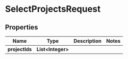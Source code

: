 

# SelectProjectsRequest


## Properties

| Name | Type | Description | Notes |
|------------ | ------------- | ------------- | -------------|
|**projectIds** | **List&lt;Integer&gt;** |  |  |



